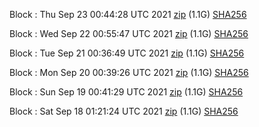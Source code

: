 Block [](https://testnet-insight.dashevo.org/insight/block/): Thu Sep 23 00:44:28 UTC 2021 [zip](https://dash-bootstrap.ams3.digitaloceanspaces.com/testnet/2021-09-23/bootstrap.dat.zip) (1.1G) [SHA256](https://dash-bootstrap.ams3.digitaloceanspaces.com/testnet/2021-09-23/sha256.txt)

Block [](https://testnet-insight.dashevo.org/insight/block/): Wed Sep 22 00:55:47 UTC 2021 [zip](https://dash-bootstrap.ams3.digitaloceanspaces.com/testnet/2021-09-22/bootstrap.dat.zip) (1.1G) [SHA256](https://dash-bootstrap.ams3.digitaloceanspaces.com/testnet/2021-09-22/sha256.txt)

Block [](https://testnet-insight.dashevo.org/insight/block/): Tue Sep 21 00:36:49 UTC 2021 [zip](https://dash-bootstrap.ams3.digitaloceanspaces.com/testnet/2021-09-21/bootstrap.dat.zip) (1.1G) [SHA256](https://dash-bootstrap.ams3.digitaloceanspaces.com/testnet/2021-09-21/sha256.txt)

Block [](https://testnet-insight.dashevo.org/insight/block/): Mon Sep 20 00:39:26 UTC 2021 [zip](https://dash-bootstrap.ams3.digitaloceanspaces.com/testnet/2021-09-20/bootstrap.dat.zip) (1.1G) [SHA256](https://dash-bootstrap.ams3.digitaloceanspaces.com/testnet/2021-09-20/sha256.txt)

Block [](https://testnet-insight.dashevo.org/insight/block/): Sun Sep 19 00:41:29 UTC 2021 [zip](https://dash-bootstrap.ams3.digitaloceanspaces.com/testnet/2021-09-19/bootstrap.dat.zip) (1.1G) [SHA256](https://dash-bootstrap.ams3.digitaloceanspaces.com/testnet/2021-09-19/sha256.txt)

Block [](https://testnet-insight.dashevo.org/insight/block/): Sat Sep 18 01:21:24 UTC 2021 [zip](https://dash-bootstrap.ams3.digitaloceanspaces.com/testnet/2021-09-18/bootstrap.dat.zip) (1.1G) [SHA256](https://dash-bootstrap.ams3.digitaloceanspaces.com/testnet/2021-09-18/sha256.txt)
